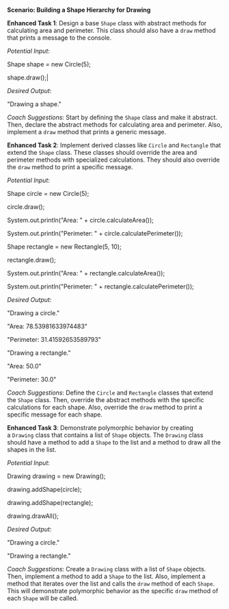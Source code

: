 **Scenario: Building a Shape Hierarchy for Drawing**

**Enhanced Task 1**: Design a base `Shape` class with abstract methods for calculating area and perimeter. This class should also have a `draw` method that prints a message to the console.

_Potential Input_:

Shape shape = new Circle(5);

shape.draw();|

_Desired Output_:

"Drawing a shape."

_Coach Suggestions_: Start by defining the `Shape` class and make it abstract. Then, declare the abstract methods for calculating area and perimeter. Also, implement a `draw` method that prints a generic message.

**Enhanced Task 2**: Implement derived classes like `Circle` and `Rectangle` that extend the `Shape` class. These classes should override the area and perimeter methods with specialized calculations. They should also override the `draw` method to print a specific message.

_Potential Input_:

Shape circle = new Circle(5);

circle.draw();

System.out.println("Area: " + circle.calculateArea());

System.out.println("Perimeter: " + circle.calculatePerimeter());

Shape rectangle = new Rectangle(5, 10);

rectangle.draw();

System.out.println("Area: " + rectangle.calculateArea());

System.out.println("Perimeter: " + rectangle.calculatePerimeter());

_Desired Output_:

"Drawing a circle."

"Area: 78.53981633974483"

"Perimeter: 31.41592653589793"

"Drawing a rectangle."

"Area: 50.0"

"Perimeter: 30.0"

_Coach Suggestions_: Define the `Circle` and `Rectangle` classes that extend the `Shape` class. Then, override the abstract methods with the specific calculations for each shape. Also, override the `draw` method to print a specific message for each shape.

**Enhanced Task 3**: Demonstrate polymorphic behavior by creating a `Drawing` class that contains a list of `Shape` objects. The `Drawing` class should have a method to add a `Shape` to the list and a method to draw all the shapes in the list.

_Potential Input_:

Drawing drawing = new Drawing();

drawing.addShape(circle);

drawing.addShape(rectangle);

drawing.drawAll();

_Desired Output_:

"Drawing a circle."

"Drawing a rectangle."

_Coach Suggestions_: Create a `Drawing` class with a list of `Shape` objects. Then, implement a method to add a `Shape` to the list. Also, implement a method that iterates over the list and calls the `draw` method of each `Shape`. This will demonstrate polymorphic behavior as the specific `draw` method of each `Shape` will be called.
